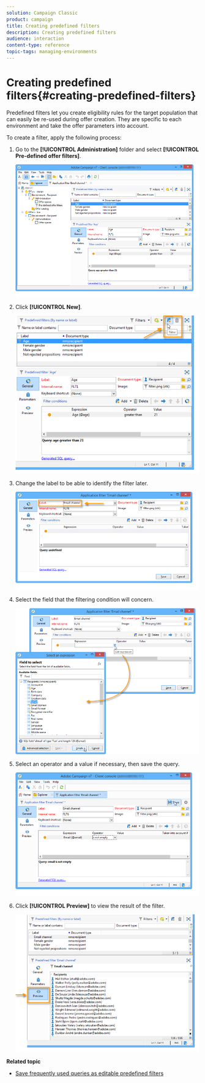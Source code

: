 ```yaml
---
solution: Campaign Classic
product: campaign
title: Creating predefined filters
description: Creating predefined filters
audience: interaction
content-type: reference
topic-tags: managing-environments
---
```


# Creating predefined filters{#creating-predefined-filters}

 Predefined filters let you create eligibility rules for the target population that can easily be re-used during offer creation. They are specific to each environment and take the offer parameters into account.

To create a filter, apply the following process:

1. Go to the **[!UICONTROL Administration]** folder and select **[!UICONTROL Pre-defined offer filters]**.

   ![](assets/offer_filter_create_005.png)

1. Click **[!UICONTROL New]**.

   ![](assets/offer_filter_create_001.png)

1. Change the label to be able to identify the filter later.

   ![](assets/offer_filter_create_002.png)

1. Select the field that the filtering condition will concern.

   ![](assets/offer_filter_create_003.png)

1. Select an operator and a value if necessary, then save the query.

   ![](assets/offer_filter_create_004.png)

1. Click **[!UICONTROL Preview]** to view the result of the filter.

   ![](assets/offer_filter_create_006.png)

**Related topic**

* [Save frequently used queries as editable predefined filters](https://helpx.adobe.com/campaign/kb/simplifying-campaign-management-acc.html#Savefrequentlyusedqueriesaseditablepredefinedfilters)